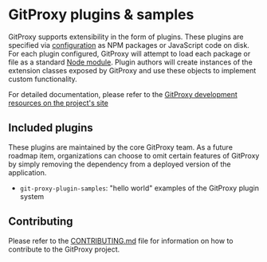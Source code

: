 # GitProxy plugins & samples
GitProxy supports extensibility in the form of plugins. These plugins are specified via [configuration](https://git-proxy.finos.org/docs/category/configuration) as NPM packages or JavaScript code on disk. For each plugin configured, GitProxy will attempt to load each package or file as a standard [Node module](https://nodejs.org/api/modules.html). Plugin authors will create instances of the extension classes exposed by GitProxy and use these objects to implement custom functionality.

For detailed documentation, please refer to the [GitProxy development resources on the project's site](https://git-proxy.finos.org/docs/development/plugins)

## Included plugins
These plugins are maintained by the core GitProxy team. As a future roadmap item, organizations can choose to omit
certain features of GitProxy by simply removing the dependency from a deployed version of the application.

- `git-proxy-plugin-samples`: "hello world" examples of the GitProxy plugin system

## Contributing

Please refer to the [CONTRIBUTING.md](https://git-proxy.finos.org/docs/development/contributing) file for information on how to contribute to the GitProxy project.
